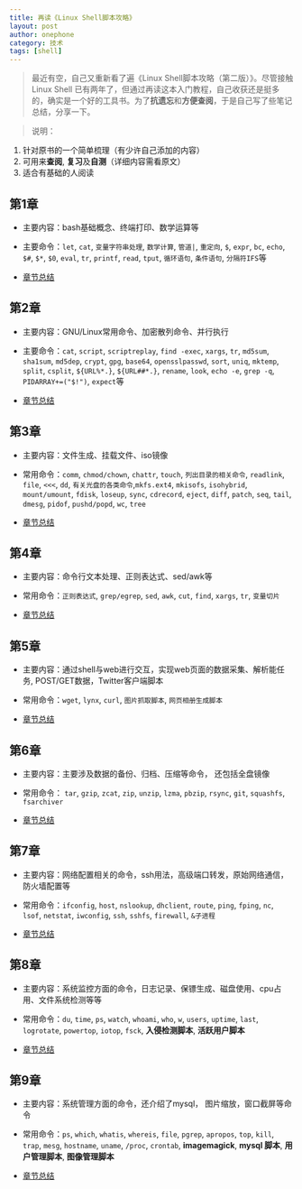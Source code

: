 ```yaml
---
title: 再读《Linux Shell脚本攻略》
layout: post
author: onephone
category: 技术
tags: [shell]
---
```

  
> 最近有空，自己又重新看了遍《Linux Shell脚本攻略（第二版）》。尽管接触Linux Shell 已有两年了，但通过再读这本入门教程，自己收获还是挺多的，确实是一个好的工具书。为了**抗遗忘**和**方便查阅**，于是自己写了些笔记总结，分享一下。  
  
> 说明：    
1. 针对原书的一个简单梳理（有少许自己添加的内容）  
2. 可用来**查阅**, **复习**及**自测**（详细内容需看原文）  
3. 适合有基础的人阅读  
 
## 第1章  
  
- 主要内容：bash基础概念、终端打印、数学运算等  
  
- 主要命令：`let`, `cat`, `变量字符串处理`, `数学计算`, `管道|`, `重定向`, `$`, `expr`, `bc`, `echo`, `$#`, `$*`, `$0`, `eval`, `tr`, `printf`, `read`, `tput`, `循环语句`, `条件语句`, `分隔符IFS`等  
  
- [章节总结](http://codeshold.com/2016/09/linux_shell_scripting_cookbook_1.html)  
  
## 第2章  
  
- 主要内容：GNU/Linux常用命令、加密散列命令、并行执行  
  
- 主要命令：`cat`, `script`, `scriptreplay`, `find -exec`, `xargs`, `tr`, `md5sum`, `sha1sum`, `md5dep`, `crypt`, `gpg`, `base64`, `opensslpasswd`, `sort`, `uniq`, `mktemp`, `split`, `csplit`, `${URL%*.}`, `${URL##*.}`, `rename`, `look`, `echo -e`, `grep -q`, `PIDARRAY+=("$!")`, `expect`等  
  
- [章节总结](http://codeshold.com/2016/09/linux_shell_scripting_cookbook_2.html) 
  
## 第3章  
  
- 主要内容：文件生成、挂载文件、iso镜像  
  
- 常用命令：`comm`, `chmod/chown`, `chattr`, `touch`, `列出目录的相关命令`, `readlink`, `file`, `<<<`, `dd`, `有关光盘的各类命令`,`mkfs.ext4`, `mkisofs`, `isohybrid`, `mount/umount`, `fdisk`, `loseup`, `sync`, `cdrecord`, `eject`, `diff`, `patch`, `seq`, `tail`, `dmesg`, `pidof`, `pushd/popd`, `wc`, `tree`      
  
- [章节总结](http://codeshold.com/2016/09/linux_shell_scripting_cookbook_3.html)  
  
## 第4章  
  
- 主要内容：命令行文本处理、正则表达式、sed/awk等  
  
- 常用命令：`正则表达式`, `grep/egrep`, `sed`, `awk`, `cut`, `find`, `xargs`, `tr`, `变量切片`    
  
- [章节总结](http://codeshold.com/2016/09/linux_shell_scripting_cookbook_4.html)  


## 第5章   
- 主要内容：通过shell与web进行交互，实现web页面的数据采集、解析能任务, POST/GET数据，Twitter客户端脚本  
  
- 常用命令：`wget`, `lynx`, `curl`, `图片抓取脚本`, `网页相册生成脚本`  
  
- [章节总结](http://codeshold.com/2016/09/linux_shell_scripting_cookbook_5.html)  
  
## 第6章  
  
- 主要内容：主要涉及数据的备份、归档、压缩等命令， 还包括全盘镜像  
  
- 常用命令： `tar`, `gzip`, `zcat`, `zip`, `unzip`, `lzma`, `pbzip`, `rsync`, `git`, `squashfs`, `fsarchiver`    
  
- [章节总结](http://codeshold.com/2016/09/linux_shell_scripting_cookbook_6.html)  
  
## 第7章  
  
- 主要内容：网络配置相关的命令，ssh用法，高级端口转发，原始网络通信，防火墙配置等  
  
- 常用命令：`ifconfig`, `host`, `nslookup`, `dhclient`, `route`, `ping`, `fping`, `nc`, `lsof`, `netstat`, `iwconfig`, `ssh`, `sshfs`, `firewall`, `&子进程`    
  
- [章节总结](http://codeshold.com/2016/09/linux_shell_scripting_cookbook_7.html)  
  
  
## 第8章  
  
- 主要内容：系统监控方面的命令，日志记录、保镖生成、磁盘使用、cpu占用、文件系统检测等等  
  
- 常用命令：`du`, `time`, `ps`, `watch`, `whoami`, `who`, `w`, `users`, `uptime`, `last`, `logrotate`, `powertop`, `iotop`, `fsck`, **入侵检测脚本**, **活跃用户脚本**    
  
- [章节总结](http://codeshold.com/2016/09/linux_shell_scripting_cookbook_8.html)  
  
  
## 第9章  
  
- 主要内容：系统管理方面的命令，还介绍了mysql， 图片缩放，窗口截屏等命令  
  
- 常用命令：`ps`, `which`, `whatis`, `whereis`, `file`, `pgrep`, `apropos`, `top`, `kill`, `trap`, `mesg`, `hostname`, `uname`, `/proc`, `crontab`, **imagemagick**, **mysql 脚本**, **用户管理脚本**, **图像管理脚本**    
  
- [章节总结](http://codeshold.com/2016/09/linux_shell_scripting_cookbook_9.html)  
  
